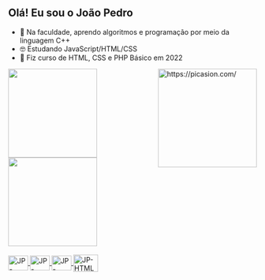 ## Olá! Eu sou o João Pedro
  
 - 🤖 Na faculdade, aprendo algoritmos e programação por meio da linguagem C++ 
 - 🤓 Estudando JavaScript/HTML/CSS
 - 📖 Fiz curso de HTML, CSS e PHP Básico em 2022

<img align="right" src="https://i.picasion.com/pic92/287cafeb7fae899dc74d6b5f56502a5e.gif" width="200" height="200" border="0" alt="https://picasion.com/"/>

  <div>
    <a href="https://github.com/JoaoPedroVieira1">
      <img height="180em" src="https://github-readme-stats.vercel.app/api?username=joaopedrovieira&show_icons=true&theme=dark&include_all_commits=true&count_private=true"/>
    <img height="180em" src="https://github-readme-stats.vercel.app/api/top-langs/?username=joaopedrovieira&layout=compact&langs_count=16&theme=dark"/>
  </div>
  
  <div style="display: inline_block"><br>
    <img align="center" alt="JP-HTML" height="30" width="40" src="https://cdn.jsdelivr.net/gh/devicons/devicon/icons/html5/html5-original.svg"/>
    <img align="center" alt="JP-HTML" height="30" width="40" src="https://cdn.jsdelivr.net/gh/devicons/devicon/icons/css3/css3-original.svg"/>
    <img align="center" alt="JP-HTML" height="30" width="40" src="https://cdn.jsdelivr.net/gh/devicons/devicon/icons/javascript/javascript-original.svg"/>
    <img align="center" alt="JP-HTML" height="35" width="50" src="https://cdn.jsdelivr.net/gh/devicons/devicon/icons/php/php-plain.svg"/>
  </div>
